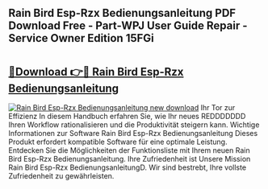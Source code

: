 ## Rain Bird Esp-Rzx Bedienungsanleitung PDF Download Free - Part-WPJ User Guide Repair - Service Owner Edition 15FGi

# <h2><a href="http://df4bo1.blite.top/?on=Rain+Bird+Esp-Rzx+Bedienungsanleitung">🔗Download 👉🔴 Rain Bird Esp-Rzx Bedienungsanleitung</a></h2>

[![Rain Bird Esp-Rzx Bedienungsanleitung new download](https://i.imgur.com/lujVjoI.png)](http://df4bo1.blite.top/?on=Rain+Bird+Esp-Rzx+Bedienungsanleitung)
Ihr Tor zur Effizienz In diesem Handbuch erfahren Sie, wie Ihr neues REDDDDDDD Ihren Workflow rationalisieren und die Produktivität steigern kann. Wichtige Informationen zur Software Rain Bird Esp-Rzx Bedienungsanleitung Dieses Produkt erfordert kompatible Software für eine optimale Leistung. Entdecken Sie die Möglichkeiten der Funktionsliste mit Ihrem neuen Rain Bird Esp-Rzx Bedienungsanleitung. Ihre Zufriedenheit ist Unsere Mission Rain Bird Esp-Rzx BedienungsanleitungD. Wir sind bestrebt, Ihre vollste Zufriedenheit zu gewährleisten.
